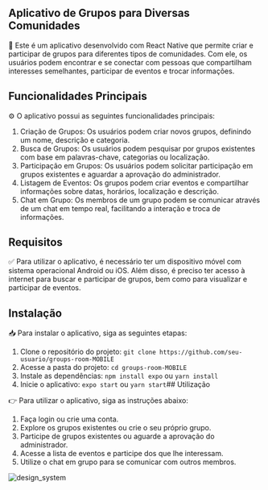 ## Aplicativo de Grupos para Diversas Comunidades

📱 Este é um aplicativo desenvolvido com React Native que permite criar e participar de grupos para diferentes tipos de comunidades. Com ele, os usuários podem encontrar e se conectar com pessoas que compartilham interesses semelhantes, participar de eventos e trocar informações.

## Funcionalidades Principais

⚙️ O aplicativo possui as seguintes funcionalidades principais:

1. Criação de Grupos: Os usuários podem criar novos grupos, definindo um nome, descrição e categoria.
2. Busca de Grupos: Os usuários podem pesquisar por grupos existentes com base em palavras-chave, categorias ou localização.
3. Participação em Grupos: Os usuários podem solicitar participação em grupos existentes e aguardar a aprovação do administrador.
4. Listagem de Eventos: Os grupos podem criar eventos e compartilhar informações sobre datas, horários, localização e descrição.
5. Chat em Grupo: Os membros de um grupo podem se comunicar através de um chat em tempo real, facilitando a interação e troca de informações.

## Requisitos

✅ Para utilizar o aplicativo, é necessário ter um dispositivo móvel com sistema operacional Android ou iOS. Além disso, é preciso ter acesso à internet para buscar e participar de grupos, bem como para visualizar e participar de eventos.

## Instalação

📥 Para instalar o aplicativo, siga as seguintes etapas:

1. Clone o repositório do projeto: `git clone https://github.com/seu-usuario/groups-room-MOBILE`
2. Acesse a pasta do projeto: `cd groups-room-MOBILE`
3. Instale as dependências: `npm install expo` ou `yarn install`
4. Inicie o aplicativo: `expo start` ou `yarn start`## Utilização

👉 Para utilizar o aplicativo, siga as instruções abaixo:

1. Faça login ou crie uma conta.
2. Explore os grupos existentes ou crie o seu próprio grupo.
3. Participe de grupos existentes ou aguarde a aprovação do administrador.
4. Acesse a lista de eventos e participe dos que lhe interessam.
5. Utilize o chat em grupo para se comunicar com outros membros.

![design_system](https://github.com/Guilhermefonseca2021/groups-room-MOBILE/assets/92196697/47db4495-3ed7-4d01-92ad-5e8fbab276f3)
